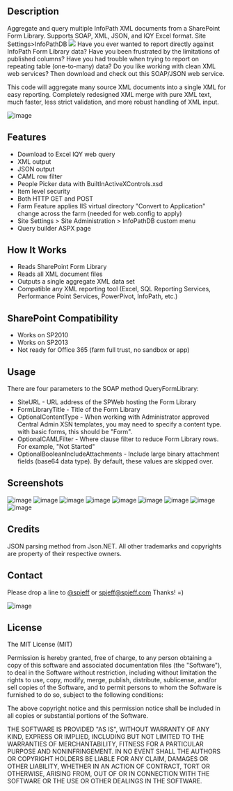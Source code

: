 ## Description
Aggregate and query multiple InfoPath XML documents from a SharePoint Form Library. Supports SOAP, XML, JSON, and IQY Excel format. Site Settings>InfoPathDB
[![](https://raw.githubusercontent.com/spjeff/infopathdb/master/doc/download.png)](https://github.com/spjeff/infopathdb/releases/download/InfoPathDB/infopathdb.codeplex.com.wsp)
Have you ever wanted to report directly against InfoPath Form Library data? Have you been frustrated by the limitations of published columns? Have you had trouble when trying to report on repeating table (one-to-many) data? Do you like working with clean XML web services? Then download and check out this SOAP/JSON web service. 

This code will aggregate many source XML documents into a single XML for easy reporting. Completely redesigned XML merge with pure XML text, much faster, less strict validation, and more robust handling of XML input.

![image](https://raw.githubusercontent.com/spjeff/infopathdb/master/doc/logo.png)

## Features
* Download to Excel IQY web query
* XML output
* JSON output
* CAML row filter
* People Picker data with BuiltInActiveXControls.xsd
* Item level security
* Both HTTP GET and POST
* Farm Feature applies IIS virtual directory "Convert to Application" change across the farm (needed for web.config to apply)
* Site Settings > Site Administration > InfoPathDB custom menu
* Query builder ASPX page

## How It Works
* Reads SharePoint Form Library
* Reads all XML document files
* Outputs a single aggregate XML data set
* Compatible any XML reporting tool (Excel, SQL Reporting Services, Performance Point Services, PowerPivot, InfoPath, etc.)

## SharePoint Compatibility
* Works on SP2010
* Works on SP2013
* Not ready for Office 365 (farm full trust, no sandbox or app)

## Usage
There are four parameters to the SOAP method QueryFormLibrary:

* SiteURL - URL address of the SPWeb hosting the Form Library
* FormLibraryTitle - Title of the Form Library
* OptionalContentType - When working with Administrator approved Central Admin XSN templates, you may need to specify a content type. with basic forms, this should be "Form".
* OptionalCAMLFilter - Where clause filter to reduce Form Library rows. For example, "<Where><Eq><FieldRef Name='Status'/><Value Type='CHOICE'>Not Started</Value></Eq></Where>"
* OptionalBooleanIncludeAttachments - Include large binary attachment fields (base64 data type). By default, these values are skipped over.

## Screenshots
![image](https://raw.githubusercontent.com/spjeff/infopathdb/master/doc/1.png)
![image](https://raw.githubusercontent.com/spjeff/infopathdb/master/doc/2.png)
![image](https://raw.githubusercontent.com/spjeff/infopathdb/master/doc/3.png)
![image](https://raw.githubusercontent.com/spjeff/infopathdb/master/doc/4.png)
![image](https://raw.githubusercontent.com/spjeff/infopathdb/master/doc/5.png)
![image](https://raw.githubusercontent.com/spjeff/infopathdb/master/doc/6.png)
![image](https://raw.githubusercontent.com/spjeff/infopathdb/master/doc/7.png)
![image](https://raw.githubusercontent.com/spjeff/infopathdb/master/doc/8.png)
![image](https://raw.githubusercontent.com/spjeff/infopathdb/master/doc/9.png)

## Credits
JSON parsing method from Json.NET. All other trademarks and copyrights are property of their respective owners.

## Contact
Please drop a line to [@spjeff](https://twitter.com/spjeff) or [spjeff@spjeff.com](mailto:spjeff@spjeff.com)
Thanks!  =)

![image](http://img.shields.io/badge/first--timers--only-friendly-blue.svg?style=flat-square)

## License

The MIT License (MIT)

Permission is hereby granted, free of charge, to any person obtaining a copy of this software and associated documentation files (the "Software"), to deal in the Software without restriction, including without limitation the rights to use, copy, modify, merge, publish, distribute, sublicense, and/or sell copies of the Software, and to permit persons to whom the Software is furnished to do so, subject to the following conditions:

The above copyright notice and this permission notice shall be included in all copies or substantial portions of the Software.

THE SOFTWARE IS PROVIDED "AS IS", WITHOUT WARRANTY OF ANY KIND, EXPRESS OR IMPLIED, INCLUDING BUT NOT LIMITED TO THE WARRANTIES OF MERCHANTABILITY, FITNESS FOR A PARTICULAR PURPOSE AND NONINFRINGEMENT. IN NO EVENT SHALL THE AUTHORS OR COPYRIGHT HOLDERS BE LIABLE FOR ANY CLAIM, DAMAGES OR OTHER LIABILITY, WHETHER IN AN ACTION OF CONTRACT, TORT OR OTHERWISE, ARISING FROM, OUT OF OR IN CONNECTION WITH THE SOFTWARE OR THE USE OR OTHER DEALINGS IN THE SOFTWARE.
